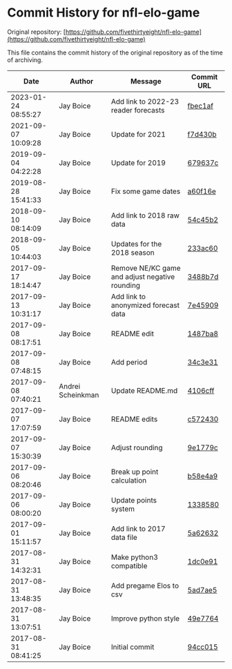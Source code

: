 ﻿# Commit History for nfl-elo-game

Original repository: [https://github.com/fivethirtyeight/nfl-elo-game](https://github.com/fivethirtyeight/nfl-elo-game)

This file contains the commit history of the original repository as of the time of archiving.

| Date | Author | Message | Commit URL |
|------|--------|---------|------------|
| 2023-01-24 08:55:27 | Jay Boice | Add link to 2022-23 reader forecasts | [fbec1af](https://github.com/fivethirtyeight/nfl-elo-game/commit/fbec1afa38ece5befe24fb21be8ddba8eb160fe6) |
| 2021-09-07 10:09:28 | Jay Boice | Update for 2021 | [f7d430b](https://github.com/fivethirtyeight/nfl-elo-game/commit/f7d430b4781aa34736f2ecb3795ca1fa495f5876) |
| 2019-09-04 04:22:28 | Jay Boice | Update for 2019 | [679637c](https://github.com/fivethirtyeight/nfl-elo-game/commit/679637ce6be1d26d9e88bdf8e6b8c95c708be39c) |
| 2019-08-28 15:41:33 | Jay Boice | Fix some game dates | [a60f16e](https://github.com/fivethirtyeight/nfl-elo-game/commit/a60f16e07c76e832763118c9d6b26580d02a8397) |
| 2018-09-10 08:14:09 | Jay Boice | Add link to 2018 raw data | [54c45b2](https://github.com/fivethirtyeight/nfl-elo-game/commit/54c45b207499ad8f21b86cdb3d53fca8570f4416) |
| 2018-09-05 10:44:03 | Jay Boice | Updates for the 2018 season | [233ac60](https://github.com/fivethirtyeight/nfl-elo-game/commit/233ac60d6f54374f12be63d2e1e8a334aca8486d) |
| 2017-09-17 18:14:47 | Jay Boice | Remove NE/KC game and adjust negative rounding | [3488b7d](https://github.com/fivethirtyeight/nfl-elo-game/commit/3488b7d0b46c5f6583679bc40fb3a42d729abd39) |
| 2017-09-13 10:31:17 | Jay Boice | Add link to anonymized forecast data | [7e45909](https://github.com/fivethirtyeight/nfl-elo-game/commit/7e4590975964d53eb0bf48310cac2fd488ca8da0) |
| 2017-09-08 08:17:51 | Jay Boice | README edit | [1487ba8](https://github.com/fivethirtyeight/nfl-elo-game/commit/1487ba84c165089af4f6a478661340b27bfbcc24) |
| 2017-09-08 07:48:15 | Jay Boice | Add period | [34c3e31](https://github.com/fivethirtyeight/nfl-elo-game/commit/34c3e3175a84edec30b921c73a9c02c03455dc14) |
| 2017-09-08 07:40:21 | Andrei Scheinkman | Update README.md | [4106cff](https://github.com/fivethirtyeight/nfl-elo-game/commit/4106cfff8a52f9dbaa2b13db57eeab80e99cfafe) |
| 2017-09-07 17:07:59 | Jay Boice | README edits | [c572430](https://github.com/fivethirtyeight/nfl-elo-game/commit/c572430621cb2f7177fb920131b22072b8bd69c7) |
| 2017-09-07 15:30:39 | Jay Boice | Adjust rounding | [9e1779c](https://github.com/fivethirtyeight/nfl-elo-game/commit/9e1779c0f0243747241535c1875d8e9d05d4bba1) |
| 2017-09-06 08:20:46 | Jay Boice | Break up point calculation | [b58e4a9](https://github.com/fivethirtyeight/nfl-elo-game/commit/b58e4a92bccc9a9bfa58e4da5f39510a0b7910ed) |
| 2017-09-06 08:00:20 | Jay Boice | Update points system | [1338580](https://github.com/fivethirtyeight/nfl-elo-game/commit/133858049e047eb53ded7d054b58dd4b36be3f74) |
| 2017-09-01 15:11:57 | Jay Boice | Add link to 2017 data file | [5a62632](https://github.com/fivethirtyeight/nfl-elo-game/commit/5a62632a20d95b0f9c99cfe968e996fb19eee4d3) |
| 2017-08-31 14:32:31 | Jay Boice | Make python3 compatible | [1dc0e91](https://github.com/fivethirtyeight/nfl-elo-game/commit/1dc0e91ffeafb7155b89401d5454c8e3ae6f4864) |
| 2017-08-31 13:48:35 | Jay Boice | Add pregame Elos to csv | [5ad7ae5](https://github.com/fivethirtyeight/nfl-elo-game/commit/5ad7ae5a7b9050c31dd16c5c6f1ca3737979d702) |
| 2017-08-31 13:07:51 | Jay Boice | Improve python style | [49e7764](https://github.com/fivethirtyeight/nfl-elo-game/commit/49e776471bb9acd569d800f4009d5449b5036f48) |
| 2017-08-31 08:41:25 | Jay Boice | Initial commit | [94cc015](https://github.com/fivethirtyeight/nfl-elo-game/commit/94cc015e26108c0d35d0052e3870bef749065b98) |

